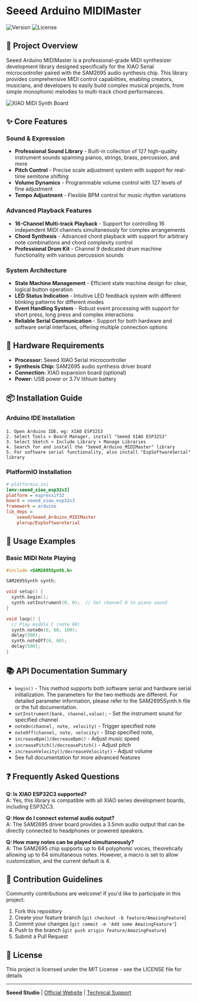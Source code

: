 # Seeed Arduino MIDIMaster

![Version](https://img.shields.io/badge/version-1.0.0-blue)
![License](https://img.shields.io/badge/license-MIT-green)

## 💫 Project Overview

Seeed Arduino MIDIMaster is a professional-grade MIDI synthesizer development library designed specifically for the XIAO Serial microcontroller paired with the SAM2695 audio synthesis chip. This library provides comprehensive MIDI control capabilities, enabling creators, musicians, and developers to easily build complex musical projects, from simple monophonic melodies to multi-track chord performances.

![XIAO MIDI Synth Board](https://files.seeedstudio.com/wiki/XIAO_Series/MIDISynth.jpg)

## ✨ Core Features

### Sound & Expression
- **Professional Sound Library** - Built-in collection of 127 high-quality instrument sounds spanning pianos, strings, brass, percussion, and more
- **Pitch Control** - Precise scale adjustment system with support for real-time semitone shifting
- **Volume Dynamics** - Programmable volume control with 127 levels of fine adjustment
- **Tempo Adjustment** - Flexible BPM control for music rhythm variations

### Advanced Playback Features
- **16-Channel Multi-track Playback** - Support for controlling 16 independent MIDI channels simultaneously for complex arrangements
- **Chord Synthesis** - Advanced chord playback with support for arbitrary note combinations and chord complexity control
- **Professional Drum Kit** - Channel 9 dedicated drum machine functionality with various percussion sounds

### System Architecture
- **State Machine Management** - Efficient state machine design for clear, logical button operation
- **LED Status Indication** - Intuitive LED feedback system with different blinking patterns for different modes
- **Event Handling System** - Robust event processing with support for short press, long press and complex interactions
- **Reliable Serial Communication** - Support for both hardware and software serial interfaces, offering multiple connection options

## 🔧 Hardware Requirements

- **Processor:** Seeed XIAO Serial microcontroller
- **Synthesis Chip:** SAM2695 audio synthesis driver board
- **Connection:** XIAO expansion board (optional)
- **Power:** USB power or 3.7V lithium battery

## 📦 Installation Guide

### Arduino IDE Installation
```
1. Open Arduino IDE，eg: XIAO ESP32S3
2. Select Tools > Board Manager, install "Seeed XIAO ESP32S3"
3. Select Sketch > Include Library > Manage Libraries
4. Search for and install the "Seeed_Arduino_MIDIMaster" library
5. For software serial functionality, also install "EspSoftwareSerial" library
```

### PlatformIO Installation
```ini
# platformio.ini
[env:seeed_xiao_esp32s3]
platform = espressif32
board = seeed_xiao_esp32s3
framework = arduino
lib_deps = 
    seeed/Seeed_Arduino_MIDIMaster
    plerup/EspSoftwareSerial
```

## 📝 Usage Examples

### Basic MIDI Note Playing
```cpp
#include <SAM2695Synth.h>

SAM2695Synth synth;

void setup() {
  synth.begin();
  synth.setInstrument(0, 0);  // Set channel 0 to piano sound
}

void loop() {
  // Play middle C (note 60)
  synth.noteOn(0, 60, 100);
  delay(500);
  synth.noteOff(0, 60);
  delay(500);
}
```

## 📚 API Documentation Summary

- `begin()` - This method supports both software serial and hardware serial initialization. The parameters for the two methods are different. For detailed parameter information, please refer to the SAM2695Synth.h file or the full documentation.
- `setInstrument(bank, channel,value);` - Set the instrument sound for specified channel
- `noteOn(channel, note, velocity)` - Trigger specified note
- `noteOff(channel, note, velocity)` - Stop specified note,
- `increaseBpm()/decreaseBpm()` - Adjust music speed
- `increasePitch()/decreasePitch()` - Adjust pitch
- `increaseVelocity()/decreaseVelocity()` - Adjust volume
- See full documentation for more advanced features

## ❓ Frequently Asked Questions

**Q: Is XIAO ESP32C3 supported?**  
A: Yes, this library is compatible with all XIAO series development boards, including ESP32C3.

**Q: How do I connect external audio output?**  
A: The SAM2695 driver board provides a 3.5mm audio output that can be directly connected to headphones or powered speakers.

**Q: How many notes can be played simultaneously?**  
A: The SAM2695 chip supports up to 64 polyphonic voices, theoretically allowing up to 64 simultaneous notes. However, a macro is set to allow customization, and the current default is 4.

## 🤝 Contribution Guidelines

Community contributions are welcome! If you'd like to participate in this project:

1. Fork this repository
2. Create your feature branch (`git checkout -b feature/AmazingFeature`)
3. Commit your changes (`git commit -m 'Add some AmazingFeature'`)
4. Push to the branch (`git push origin feature/AmazingFeature`)
5. Submit a Pull Request

## 📄 License

This project is licensed under the MIT License - see the LICENSE file for details

---

**Seeed Studio** | [Official Website](https://www.seeedstudio.com/) | [Technical Support](https://forum.seeedstudio.com/)
